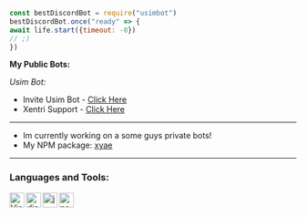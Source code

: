 ```js
const bestDiscordBot = require("usimbot")
bestDiscordBot.once("ready" => {
await life.start({timeout: -0})
// ;)
})
```
**My Public Bots:**

*Usim Bot:*
- Invite Usim Bot - [Click Here](https://discord.com/api/oauth2/authorize?client_id=833053303931666463&permissions=8&scope=bot)
- Xentri Support - [Click Here](https://discord.gg/rCgn3b4sSv)

---

- Im currently working on a some guys private bots!
- My NPM package: [xyae](https://www.npmjs.com/package/xyae)

---

### Languages and Tools:

<img align="left" alt="Visual Studio Code" width="26px" src="https://i.imgur.com/LwSdAlE.png" />
<img align="left" alt="discord.js" width="26px" src="https://i.imgur.com/SI1DZf3.png" />
<img align="left" alt="js" width="26px" src="https://i.imgur.com/3u1wzwE.png" />
<img align="left" alt="node.js" width="26px" src="https://i.imgur.com/tYLFZBh.png" /> 
